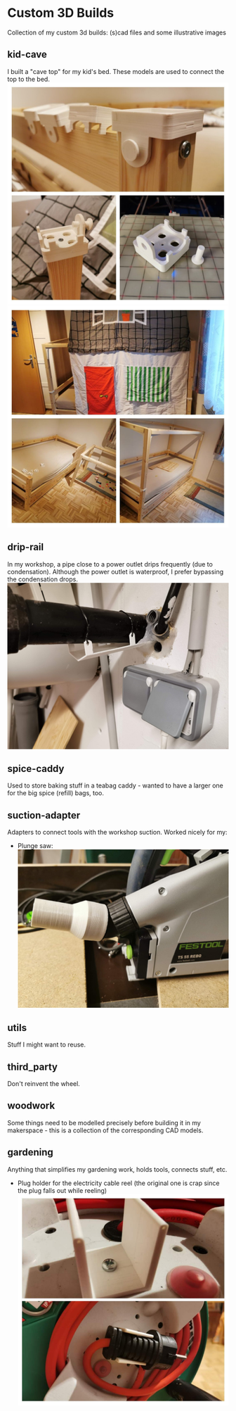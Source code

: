 # Custom 3D Builds
Collection of my custom 3d builds: (s)cad files and some illustrative images

## kid-cave
I built a "cave top" for my kid's bed. These models are used to connect the top to the bed.
![](kid-cave/connectors.jpg)
![](kid-cave/cave.jpg)

## drip-rail
In my workshop, a pipe close to a power outlet drips frequently (due to condensation). Although the power outlet is waterproof, I prefer bypassing the condensation drops.
![](drip-rail/rail.jpg)

## spice-caddy
Used to store baking stuff in a teabag caddy - wanted to have a larger one for the big spice (refill) bags, too.

## suction-adapter
Adapters to connect tools with the workshop suction. Worked nicely for my:
* Plunge saw:
![](suction-adapter/ts55.jpg)

## utils
Stuff I might want to reuse.

## third_party
Don't reinvent the wheel.

## woodwork
Some things need to be modelled precisely before building it in my makerspace - this is a collection of the corresponding CAD models.

## gardening
Anything that simplifies my gardening work, holds tools, connects stuff, etc.
* Plug holder for the electricity cable reel (the original one is crap since the plug falls out while reeling)
![](gardening/plug-holder-cable-reel.jpg)
